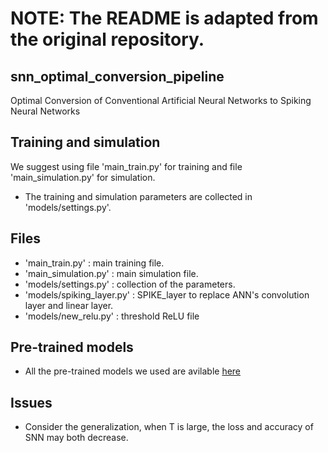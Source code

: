 # NOTE: The README is adapted from the original repository.

## snn_optimal_conversion_pipeline
 Optimal Conversion of Conventional Artificial Neural Networks to Spiking Neural Networks

## Training and simulation
We suggest using file 'main_train.py' for training and file 'main_simulation.py' for simulation.
* The training and simulation parameters are collected in 'models/settings.py'.

## Files
* 'main_train.py' : main training file.
* 'main_simulation.py' : main simulation file.
* 'models/settings.py' : collection of the parameters.
* 'models/spiking_layer.py' : SPIKE_layer to replace ANN's convolution layer and linear layer.
* 'models/new_relu.py' : threshold ReLU file

## Pre-trained models
* All the pre-trained models we used are avilable [here](https://drive.google.com/drive/folders/1JAAtdOTcmbfv732aRlqsdL7-_05Tdemu?usp=sharing)

## Issues
* Consider the generalization, when T is large, the loss and accuracy of SNN may both decrease.
